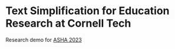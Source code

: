 # Text Simplification for Education Research at Cornell Tech

Research demo for [ASHA 2023](https://convention.asha.org/About-the-Convention/)

